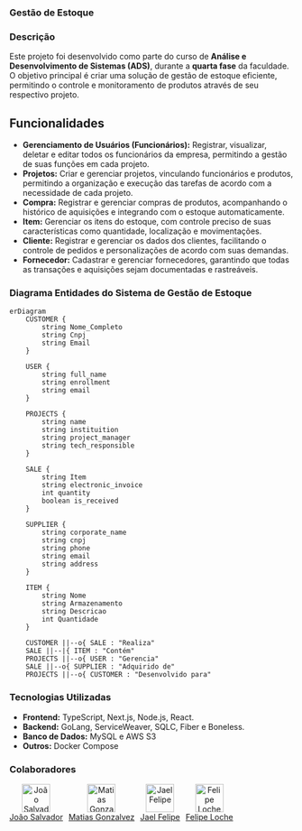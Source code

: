 
### Gestão de Estoque

### Descrição

Este projeto foi desenvolvido como parte do curso de **Análise e Desenvolvimento de Sistemas (ADS)**, durante a **quarta fase** da faculdade. O objetivo principal é criar uma solução de gestão de estoque eficiente, permitindo o controle e monitoramento de produtos através de seu respectivo projeto.

## Funcionalidades

- **Gerenciamento de Usuários (Funcionários):** Registrar, visualizar, deletar e editar todos os funcionários da empresa, permitindo a gestão de suas funções em cada projeto.
- **Projetos:** Criar e gerenciar projetos, vinculando funcionários e produtos, permitindo a organização e execução das tarefas de acordo com a necessidade de cada projeto.
- **Compra:** Registrar e gerenciar compras de produtos, acompanhando o histórico de aquisições e integrando com o estoque automaticamente.
- **Item:** Gerenciar os itens do estoque, com controle preciso de suas características como quantidade, localização e movimentações.
- **Cliente:** Registrar e gerenciar os dados dos clientes, facilitando o controle de pedidos e personalizações de acordo com suas demandas.
- **Fornecedor:** Cadastrar e gerenciar fornecedores, garantindo que todas as transações e aquisições sejam documentadas e rastreáveis.


### Diagrama Entidades do Sistema de Gestão de Estoque

```mermaid
erDiagram
    CUSTOMER {
        string Nome_Completo
        string Cnpj
        string Email
    }

    USER {
        string full_name
        string enrollment
        string email
    }

    PROJECTS {
        string name
        string instituition
        string project_manager
        string tech_responsible
    }

    SALE {
        string Item
        string electronic_invoice
        int quantity
        boolean is_received
    }

    SUPPLIER {
        string corporate_name
        string cnpj
        string phone
        string email
        string address
    }

    ITEM {
        string Nome
        string Armazenamento
        string Descricao
        int Quantidade
    }

    CUSTOMER ||--o{ SALE : "Realiza"
    SALE ||--|{ ITEM : "Contém"
    PROJECTS ||--o{ USER : "Gerencia"
    SALE ||--o{ SUPPLIER : "Adquirido de"
    PROJECTS ||--o{ CUSTOMER : "Desenvolvido para"
```

### Tecnologias Utilizadas

- **Frontend:** TypeScript, Next.js, Node.js, React.
- **Backend:** GoLang, ServiceWeaver, SQLC, Fiber e Boneless.
- **Banco de Dados:** MySQL e AWS S3
- **Outros:** Docker Compose



### Colaboradores

<div style="display: flex; flex-direction: row; align-items: center; width: 100%; gap: 10px; flex-wrap: wrap;">

  <div style="text-align: center;">
    <a href="https://github.com/Ssalvador221">
      <img src="https://github.com/Ssalvador221.png" alt="João Salvador" width="50" height="50">
      <br>João Salvador
    </a>
  </div>

  <div style="text-align: center;">
    <a href="https://github.com/matiasgonzalvez">
      <img src="https://github.com/matiasgonzalvez.png" alt="Matias Gonzalvez" width="50" height="50">
      <br>Matias Gonzalvez
    </a>
  </div>

  <div style="text-align: center;">
    <a href="https://github.com/JFP79">
      <img src="https://github.com/JFP79.png" alt="Jael Felipe" width="50" height="50">
      <br>Jael Felipe
    </a>
  </div>

  <div style="text-align: center;">
    <a href="https://github.com/felipeloche">
      <img src="https://github.com/felipeloche.png" alt="Felipe Loche" width="50" height="50">
      <br>Felipe Loche
    </a>
  </div>

</div>
